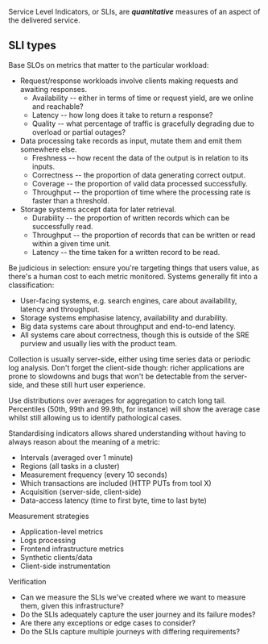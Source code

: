 
Service Level Indicators, or SLIs, are ***quantitative*** measures of an aspect of the delivered service.

## SLI types

Base SLOs on metrics that matter to the particular workload:

- Request/response workloads involve clients making requests and awaiting responses.
    - Availability -- either in terms of time or request yield, are we online and reachable?
    - Latency -- how long does it take to return a response?
    - Quality -- what percentage of traffic is gracefully degrading due to overload or partial outages?
- Data processing take records as input, mutate them and emit them somewhere else.
    - Freshness -- how recent the data of the output is in relation to its inputs.
    - Correctness -- the proportion of data generating correct output.
    - Coverage -- the proportion of valid data processed successfully.
    - Throughput -- the proportion of time where the processing rate is faster than a threshold.
- Storage systems accept data for later retrieval.
    - Durability -- the proportion of written records which can be successfully read.
    - Throughput -- the proportion of records that can be written or read within a given time unit.
    - Latency -- the time taken for a written record to be read.

Be judicious in selection: ensure you're targeting things that users value, as there's a human cost to each metric monitored. Systems generally fit into a classification:

- User-facing systems, e.g. search engines, care about availability, latency and throughput.
- Storage systems emphasise latency, availability and durability.
- Big data systems care about throughput and end-to-end latency.
- All systems care about correctness, though this is outside of the SRE purview and usually lies with the product team.

Collection is usually server-side, either using time series data or periodic log analysis. Don't forget the client-side though: richer applications are prone to slowdowns and bugs that won't be detectable from the server-side, and these still hurt user experience.

Use distributions over averages for aggregation to catch long tail. Percentiles (50th, 99th and 99.9th, for instance) will show the average case whilst still allowing us to identify pathological cases.

Standardising indicators allows shared understanding without having to always reason about the meaning of a metric:

- Intervals (averaged over 1 minute)
- Regions (all tasks in a cluster)
- Measurement frequency (every 10 seconds)
- Which transactions are included (HTTP PUTs from tool X)
- Acquisition (server-side, client-side)
- Data-access latency (time to first byte, time to last byte)

Measurement strategies

- Application-level metrics
- Logs processing
- Frontend infrastructure metrics
- Synthetic clients/data
- Client-side instrumentation

Verification

- Can we measure the SLIs we've created where we want to measure them, given this infrastructure?
- Do the SLIs adequately capture the user journey and its failure modes?
- Are there any exceptions or edge cases to consider?
- Do the SLIs capture multiple journeys with differing requirements?
